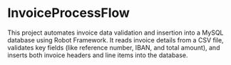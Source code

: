 # InvoiceProcessFlow
This project automates invoice data validation and insertion into a MySQL database using Robot Framework. It reads invoice details from a CSV file, validates key fields (like reference number, IBAN, and total amount), and inserts both invoice headers and line items into the database.
